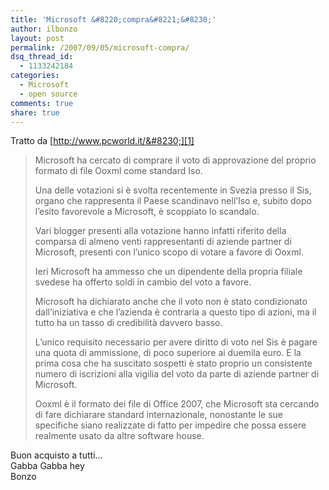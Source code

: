 ```yaml
---
title: 'Microsoft &#8220;compra&#8221;&#8230;'
author: ilbonzo
layout: post
permalink: /2007/09/05/microsoft-compra/
dsq_thread_id:
  - 1133242184
categories:
  - Microsoft
  - open source
comments: true
share: true
---
```

Tratto da [http://www.pcworld.it/&#8230;][1]

> Microsoft ha cercato di comprare il voto di approvazione del proprio formato di file Ooxml come standard Iso.
>
> Una delle votazioni si è svolta recentemente in Svezia presso il Sis, organo che rappresenta il Paese scandinavo nell’Iso e, subito dopo l’esito favorevole a Microsoft, è scoppiato lo scandalo.
>
> Vari blogger presenti alla votazione hanno infatti riferito della comparsa di almeno venti rappresentanti di aziende partner di Microsoft, presenti con l’unico scopo di votare a favore di Ooxml.
>
> Ieri Microsoft ha ammesso che un dipendente della propria filiale svedese ha offerto soldi in cambio del voto a favore.
>
> Microsoft ha dichiarato anche che il voto non è stato condizionato dall’iniziativa e che l’azienda è contraria a questo tipo di azioni, ma il tutto ha un tasso di credibilità davvero basso.
>
> L’unico requisito necessario per avere diritto di voto nel Sis è pagare una quota di ammissione, di poco superiore ai duemila euro. E la prima cosa che ha suscitato sospetti è stato proprio un consistente numero di iscrizioni alla vigilia del voto da parte di aziende partner di Microsoft.
>
> Ooxml è il formato dei file di Office 2007, che Microsoft sta cercando di fare dichiarare standard internazionale, nonostante le sue specifiche siano realizzate di fatto per impedire che possa essere realmente usato da altre software house.

Buon acquisto a tutti&#8230;  
Gabba Gabba hey  
Bonzo

<div class='kindleWidget kindleLight' >

</div>



 [1]: http://www.pcworld.it/showPage.php?template=attualita&#038;id=4652&#038;masterPage=sw_art.htm&#038;sez=sw
